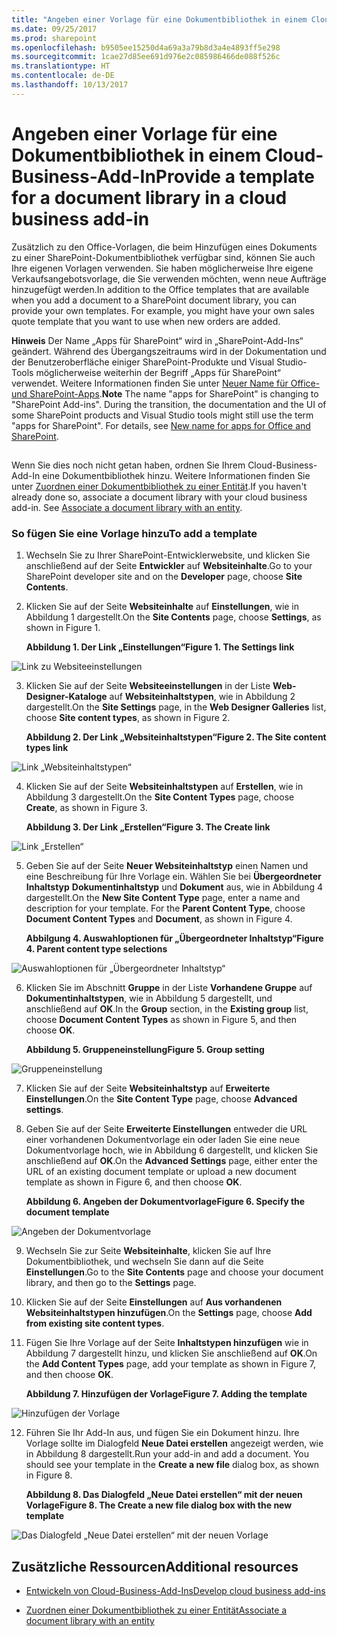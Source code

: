 ```yaml
---
title: "Angeben einer Vorlage für eine Dokumentbibliothek in einem Cloud-Business-Add-In"
ms.date: 09/25/2017
ms.prod: sharepoint
ms.openlocfilehash: b9505ee15250d4a69a3a79b8d3a4e4893ff5e298
ms.sourcegitcommit: 1cae27d85ee691d976e2c085986466de088f526c
ms.translationtype: HT
ms.contentlocale: de-DE
ms.lasthandoff: 10/13/2017
---
```

# <a name="provide-a-template-for-a-document-library-in-a-cloud-business-add-in"></a><span data-ttu-id="79739-102">Angeben einer Vorlage für eine Dokumentbibliothek in einem Cloud-Business-Add-In</span><span class="sxs-lookup"><span data-stu-id="79739-102">Provide a template for a document library in a cloud business add-in</span></span>
<span data-ttu-id="79739-p101">Zusätzlich zu den Office-Vorlagen, die beim Hinzufügen eines Dokuments zu einer SharePoint-Dokumentbibliothek verfügbar sind, können Sie auch Ihre eigenen Vorlagen verwenden. Sie haben möglicherweise Ihre eigene Verkaufsangebotsvorlage, die Sie verwenden möchten, wenn neue Aufträge hinzugefügt werden.</span><span class="sxs-lookup"><span data-stu-id="79739-p101">In addition to the Office templates that are available when you add a document to a SharePoint document library, you can provide your own templates. For example, you might have your own sales quote template that you want to use when new orders are added.</span></span>
 

 <span data-ttu-id="79739-p102">**Hinweis** Der Name „Apps für SharePoint“ wird in „SharePoint-Add-Ins“ geändert. Während des Übergangszeitraums wird in der Dokumentation und der Benutzeroberfläche einiger SharePoint-Produkte und Visual Studio-Tools möglicherweise weiterhin der Begriff „Apps für SharePoint“ verwendet. Weitere Informationen finden Sie unter [Neuer Name für Office- und SharePoint-Apps](new-name-for-apps-for-sharepoint.md#bk_newname).</span><span class="sxs-lookup"><span data-stu-id="79739-p102">**Note**  The name "apps for SharePoint" is changing to "SharePoint Add-ins". During the transition, the documentation and the UI of some SharePoint products and Visual Studio tools might still use the term "apps for SharePoint". For details, see  [New name for apps for Office and SharePoint](new-name-for-apps-for-sharepoint.md#bk_newname).</span></span>
 


## 

<span data-ttu-id="79739-p103">Wenn Sie dies noch nicht getan haben, ordnen Sie Ihrem Cloud-Business-Add-In eine Dokumentbibliothek hinzu. Weitere Informationen finden Sie unter [Zuordnen einer Dokumentbibliothek zu einer Entität](associate-a-document-library-with-an-entity.md).</span><span class="sxs-lookup"><span data-stu-id="79739-p103">If you haven't already done so, associate a document library with your cloud business add-in. See  [Associate a document library with an entity](associate-a-document-library-with-an-entity.md).</span></span>
 

 

### <a name="to-add-a-template"></a><span data-ttu-id="79739-110">So fügen Sie eine Vorlage hinzu</span><span class="sxs-lookup"><span data-stu-id="79739-110">To add a template</span></span>


1. <span data-ttu-id="79739-111">Wechseln Sie zu Ihrer SharePoint-Entwicklerwebsite, und klicken Sie anschließend auf der Seite **Entwickler** auf **Websiteinhalte**.</span><span class="sxs-lookup"><span data-stu-id="79739-111">Go to your SharePoint developer site and on the  **Developer** page, choose **Site Contents**.</span></span>
    
 
2. <span data-ttu-id="79739-112">Klicken Sie auf der Seite **Websiteinhalte** auf **Einstellungen**, wie in Abbildung 1 dargestellt.</span><span class="sxs-lookup"><span data-stu-id="79739-112">On the  **Site Contents** page, choose **Settings**, as shown in Figure 1.</span></span>
    
    <span data-ttu-id="79739-113">**Abbildung 1. Der Link „Einstellungen“**</span><span class="sxs-lookup"><span data-stu-id="79739-113">**Figure 1. The Settings link**</span></span>

 

  ![Link zu Websiteeinstellungen](../images/CBA_IM_8b.PNG)
 

 

 
3. <span data-ttu-id="79739-115">Klicken Sie auf der Seite **Websiteeinstellungen** in der Liste **Web-Designer-Kataloge** auf **Websiteinhaltstypen**, wie in Abbildung 2 dargestellt.</span><span class="sxs-lookup"><span data-stu-id="79739-115">On the  **Site Settings** page, in the **Web Designer Galleries** list, choose **Site content types**, as shown in Figure 2.</span></span>
    
    <span data-ttu-id="79739-116">**Abbildung 2. Der Link „Websiteinhaltstypen“**</span><span class="sxs-lookup"><span data-stu-id="79739-116">**Figure 2. The Site content types link**</span></span>

 

  ![Link „Websiteinhaltstypen“](../images/CBA_IM_26.PNG)
 

 

 
4. <span data-ttu-id="79739-118">Klicken Sie auf der Seite **Websiteinhaltstypen** auf **Erstellen**, wie in Abbildung 3 dargestellt.</span><span class="sxs-lookup"><span data-stu-id="79739-118">On the  **Site Content Types** page, choose **Create**, as shown in Figure 3.</span></span>
    
    <span data-ttu-id="79739-119">**Abbildung 3. Der Link „Erstellen“**</span><span class="sxs-lookup"><span data-stu-id="79739-119">**Figure 3. The Create link**</span></span>

 

  ![Link „Erstellen“](../images/CBA_IM_27.PNG)
 

 

 
5. <span data-ttu-id="79739-p104">Geben Sie auf der Seite **Neuer Websiteinhaltstyp** einen Namen und eine Beschreibung für Ihre Vorlage ein. Wählen Sie bei **Übergeordneter Inhaltstyp** **Dokumentinhaltstyp** und **Dokument** aus, wie in Abbildung 4 dargestellt.</span><span class="sxs-lookup"><span data-stu-id="79739-p104">On the  **New Site Content Type** page, enter a name and description for your template. For the **Parent Content Type**, choose  **Document Content Types** and **Document**, as shown in Figure 4.</span></span>
    
    <span data-ttu-id="79739-123">**Abbilgung 4. Auswahloptionen für „Übergeordneter Inhaltstyp“**</span><span class="sxs-lookup"><span data-stu-id="79739-123">**Figure 4. Parent content type selections**</span></span>

 

  ![Auswahloptionen für „Übergeordneter Inhaltstyp“](../images/CBA_IM_28.PNG)
 

 

 
6. <span data-ttu-id="79739-125">Klicken Sie im Abschnitt **Gruppe** in der Liste **Vorhandene Gruppe** auf **Dokumentinhaltstypen**, wie in Abbildung 5 dargestellt, und anschließend auf **OK**.</span><span class="sxs-lookup"><span data-stu-id="79739-125">In the  **Group** section, in the **Existing group** list, choose **Document Content Types** as shown in Figure 5, and then choose **OK**.</span></span>
    
    <span data-ttu-id="79739-126">**Abbildung 5. Gruppeneinstellung**</span><span class="sxs-lookup"><span data-stu-id="79739-126">**Figure 5. Group setting**</span></span>

 

  ![Gruppeneinstellung](../images/CBA_IM_28a.PNG)
 

 

 
7. <span data-ttu-id="79739-128">Klicken Sie auf der Seite **Websiteinhaltstyp** auf **Erweiterte Einstellungen**.</span><span class="sxs-lookup"><span data-stu-id="79739-128">On the  **Site Content Type** page, choose **Advanced settings**.</span></span>
    
 
8. <span data-ttu-id="79739-129">Geben Sie auf der Seite **Erweiterte Einstellungen** entweder die URL einer vorhandenen Dokumentvorlage ein oder laden Sie eine neue Dokumentvorlage hoch, wie in Abbildung 6 dargestellt, und klicken Sie anschließend auf **OK**.</span><span class="sxs-lookup"><span data-stu-id="79739-129">On the  **Advanced Settings** page, either enter the URL of an existing document template or upload a new document template as shown in Figure 6, and then choose **OK**.</span></span>
    
    <span data-ttu-id="79739-130">**Abbildung 6. Angeben der Dokumentvorlage**</span><span class="sxs-lookup"><span data-stu-id="79739-130">**Figure 6. Specify the document template**</span></span>

 

  ![Angeben der Dokumentvorlage](../images/CBA_IM_29.PNG)
 

 

 
9. <span data-ttu-id="79739-132">Wechseln Sie zur Seite **Websiteinhalte**, klicken Sie auf Ihre Dokumentbibliothek, und wechseln Sie dann auf die Seite **Einstellungen**.</span><span class="sxs-lookup"><span data-stu-id="79739-132">Go to the  **Site Contents** page and choose your document library, and then go to the **Settings** page.</span></span>
    
 
10. <span data-ttu-id="79739-133">Klicken Sie auf der Seite **Einstellungen** auf **Aus vorhandenen Websiteinhaltstypen hinzufügen**.</span><span class="sxs-lookup"><span data-stu-id="79739-133">On the  **Settings** page, choose **Add from existing site content types**.</span></span>
    
 
11. <span data-ttu-id="79739-134">Fügen Sie Ihre Vorlage auf der Seite **Inhaltstypen hinzufügen** wie in Abbildung 7 dargestellt hinzu, und klicken Sie anschließend auf **OK**.</span><span class="sxs-lookup"><span data-stu-id="79739-134">On the  **Add Content Types** page, add your template as shown in Figure 7, and then choose **OK**.</span></span>
    
    <span data-ttu-id="79739-135">**Abbildung 7. Hinzufügen der Vorlage**</span><span class="sxs-lookup"><span data-stu-id="79739-135">**Figure 7. Adding the template**</span></span>

 

  ![Hinzufügen der Vorlage](../images/CBA_IM_29a.PNG)
 

 

 
12. <span data-ttu-id="79739-p105">Führen Sie Ihr Add-In aus, und fügen Sie ein Dokument hinzu. Ihre Vorlage sollte im Dialogfeld **Neue Datei erstellen** angezeigt werden, wie in Abbildung 8 dargestellt.</span><span class="sxs-lookup"><span data-stu-id="79739-p105">Run your add-in and add a document. You should see your template in the  **Create a new file** dialog box, as shown in Figure 8.</span></span>
    
    <span data-ttu-id="79739-139">**Abbildung 8. Das Dialogfeld „Neue Datei erstellen“ mit der neuen Vorlage**</span><span class="sxs-lookup"><span data-stu-id="79739-139">**Figure 8. The Create a new file dialog box with the new template**</span></span>

 

  ![Das Dialogfeld „Neue Datei erstellen“ mit der neuen Vorlage](../images/CBA_IM_30.PNG)
 

 

 

## <a name="additional-resources"></a><span data-ttu-id="79739-141">Zusätzliche Ressourcen</span><span class="sxs-lookup"><span data-stu-id="79739-141">Additional resources</span></span>
<span data-ttu-id="79739-142"><a name="bk_addresources"> </a></span><span class="sxs-lookup"><span data-stu-id="79739-142"></span></span>


-  [<span data-ttu-id="79739-143">Entwickeln von Cloud-Business-Add-Ins</span><span class="sxs-lookup"><span data-stu-id="79739-143">Develop cloud business add-ins</span></span>](develop-cloud-business-add-ins.md)
    
 
-  [<span data-ttu-id="79739-144">Zuordnen einer Dokumentbibliothek zu einer Entität</span><span class="sxs-lookup"><span data-stu-id="79739-144">Associate a document library with an entity</span></span>](associate-a-document-library-with-an-entity.md)
    
 


